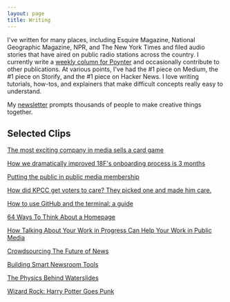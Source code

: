 ```yaml
---
layout: page
title: Writing
---
```


I've written for many places, including Esquire Magazine, National Geographic Magazine, NPR, and The New York Times and filed audio stories that have aired on public radio stations across the country. I currently write a [weekly column for Poynter](http://www.poynter.org/author/melody-kramer/) and occasionally contribute to other publications. At various points, I've had the #1 piece on Medium, the #1 piece on Storify, and the #1 piece on Hacker News. I love writing tutorials, how-tos, and explainers that make difficult concepts really easy to understand.

My [newsletter](http://www.tinyletter.com/melodykramer) prompts thousands of people to make creative things together.

## Selected Clips

[The most exciting company in media sells a card game](http://www.niemanlab.org/2015/12/the-most-exciting-company-in-media-sells-a-card-game/)

[How we dramatically improved 18F's onboarding process is 3 months](https://18f.gsa.gov/2015/12/01/how-we-dramatically-improved-18fs-onboarding-process-in-3-months/)

[Putting the public in public media membership](http://www.niemanlab.org/2015/07/putting-the-public-into-public-media-membership/)

[How did KPCC get voters to care? They picked one and made him care.](http://www.poynter.org/news/media-innovation/324863/how-did-kpcc-get-voters-to-care-they-picked-one-and-made-him-care/)

[How to use GitHub and the terminal: a guide](https://18f.gsa.gov/2015/03/03/how-to-use-github-and-the-terminal-a-guide/)

[64 Ways To Think About a Homepage](https://medium.com/thelist/64-ways-to-think-about-a-news-homepage-223c01952d26)

[How Talking About Your Work in Progress Can Help Your Work in Public Media ](http://airmediaworks.org/blog/sharing-out-loud)

[Crowdsourcing The Future of News](http://www.niemanlab.org/2014/12/crowdsourcing-the-future-of-news/)

[Building Smart Newsroom Tools ](https://source.opennews.org/en-US/learning/building-smart-newsroom-tools/)

[The Physics Behind Waterslides](http://news.nationalgeographic.com/news/2013/07/130704-water-slide-water-park-theme-design-engineering-physics/)

[Wizard Rock: Harry Potter Goes Punk](http://www.npr.org/templates/story/story.php?storyId=11162595)
